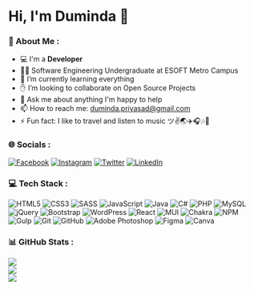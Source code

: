 # Hi, I'm Duminda 👋
### 💫 About Me :
- 💻 I'm a **Developer**
- 👨‍🎓 Software Engineering Undergraduate at ESOFT Metro Campus
- 🌱 I’m currently learning everything
- ✋ I’m looking to collaborate on Open Source Projects
- 💬 Ask me about anything I'm happy to help
- 📫 How to reach me: duminda.priyasad@gmail.com
- ⚡ Fun fact: I like to travel and listen to music ツ✌🌏✈️🎧🎶🎵

### 🌐 Socials :
[![Facebook](https://img.shields.io/badge/Facebook-%231877F2.svg?logo=Facebook&logoColor=white)](https://www.facebook.com/j.duminda) [![Instagram](https://img.shields.io/badge/Instagram-%23E4405F.svg?logo=Instagram&logoColor=white)](https://www.instagram.com/duminda_priyasad) [![Twitter](https://img.shields.io/badge/Twitter-%231DA1F2.svg?logo=Twitter&logoColor=white)](https://twitter.com/DumindaPriyasad) 
[![LinkedIn](https://img.shields.io/badge/LinkedIn-%230077B5.svg?logo=linkedin&logoColor=white)](https://linkedin.com/in/duminda-priyasad)

### 💻 Tech Stack :
![HTML5](https://img.shields.io/badge/html5-%23E34F26.svg?style=flat&logo=html5&logoColor=white) ![CSS3](https://img.shields.io/badge/css3-%231572B6.svg?style=flat&logo=css3&logoColor=white) ![SASS](https://img.shields.io/badge/SASS-hotpink.svg?style=flat&logo=SASS&logoColor=white) ![JavaScript](https://img.shields.io/badge/javascript-%23323330.svg?style=flat&logo=javascript&logoColor=%23F7DF1E) ![Java](https://img.shields.io/badge/java-%23ED8B00.svg?style=flat&logo=java&logoColor=white) ![C#](https://img.shields.io/badge/c%23-%23239120.svg?style=flat&logo=c-sharp&logoColor=white) ![PHP](https://img.shields.io/badge/php-%23777BB4.svg?style=flat&logo=php&logoColor=white) ![MySQL](https://img.shields.io/badge/mysql-%2300f.svg?style=flat&logo=mysql&logoColor=white) ![jQuery](https://img.shields.io/badge/jquery-%230769AD.svg?style=flat&logo=jquery&logoColor=white) ![Bootstrap](https://img.shields.io/badge/bootstrap-%23563D7C.svg?style=flat&logo=bootstrap&logoColor=white) ![WordPress](https://img.shields.io/badge/WordPress-%23117AC9.svg?style=flat&logo=WordPress&logoColor=white) ![React](https://img.shields.io/badge/react-%2320232a.svg?style=flat&logo=react&logoColor=%2361DAFB) ![MUI](https://img.shields.io/badge/MUI-%230081CB.svg?style=flat&logo=mui&logoColor=white) ![Chakra](https://img.shields.io/badge/chakra-%234ED1C5.svg?style=flat&logo=chakraui&logoColor=white) ![NPM](https://img.shields.io/badge/NPM-%23000000.svg?style=flat&logo=npm&logoColor=white) ![Gulp](https://img.shields.io/badge/GULP-%23CF4647.svg?style=flat&logo=gulp&logoColor=white) ![Git](https://img.shields.io/badge/git-%23F05033.svg?style=flat&logo=git&logoColor=white) ![GitHub](https://img.shields.io/badge/github-%23121011.svg?style=flat&logo=github&logoColor=white) ![Adobe Photoshop](https://img.shields.io/badge/adobe%20photoshop-%2331A8FF.svg?style=flat&logo=adobe%20photoshop&logoColor=white) ![Figma](https://img.shields.io/badge/figma-%23F24E1E.svg?style=flat&logo=figma&logoColor=white) ![Canva](https://img.shields.io/badge/Canva-%2300C4CC.svg?style=flat&logo=Canva&logoColor=white)

### 📊 GitHub Stats :
![](https://github-readme-stats.vercel.app/api?username=dumindapriyasad&show_icons=true&include_all_commits=true&hide_border=false&theme=tokyonight)<br/>
![](https://github-readme-streak-stats.herokuapp.com/?user=dumindapriyasad&hide_border=false&theme=tokyonight)<br/>
![](https://github-readme-stats.vercel.app/api/top-langs/?username=dumindapriyasad&include_all_commits=true&langs_count=10&hide_border=false&theme=tokyonight)
